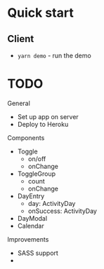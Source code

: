 # Quick start

## Client

- `yarn demo` - run the demo

# TODO

General

- Set up app on server
- Deploy to Heroku

Components

- Toggle
  - on/off
  - onChange
- ToggleGroup
  - count
  - onChange
- DayEntry
  - day: ActivityDay
  - onSuccess: ActivityDay
- DayModal
- Calendar

Improvements

- SASS support
-
